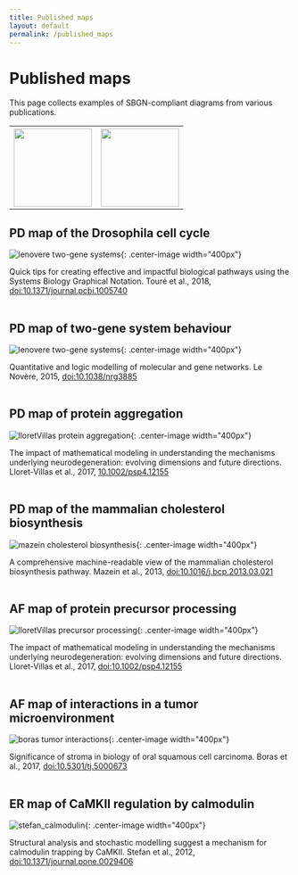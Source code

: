 ```yaml
---
title: Published maps
layout: default
permalink: /published_maps
---
```


# Published maps

This page collects examples of SBGN-compliant diagrams from various publications.

<div id="published_maps_gallery">
        <table class="plaintable">
          <tr>
            <th class="leftcolumn">
            <a href="/sbgn/images/published_maps/toure_drosophila.png"
			data-lightbox="image-gallery" 
			data-title="PD map of the Drosophila cell cycle">
            <img class="ssthumbnail" src="/sbgn/images/published_maps/toure_drosophila-cropped.png" style="height: 140px;"/></a>
            <th class="rightcolumn">
            <a href="/sbgn/images/published_maps/toure_drosophila.png"
			data-lightbox="image-gallery" 
			data-title="PD map of the Drosophila cell cycle">
            <img class="ssthumbnail" src="/sbgn/images/published_maps/toure_drosophila-cropped.png" style="height: 140px;"/></a>
            </th>
          </tr>
        </table>
</div>

## PD map of the Drosophila cell cycle

![lenovere two-gene systems](/sbgn/images/published_maps/toure_drosophila.png){: .center-image width="400px"}

Quick tips for creating effective and impactful biological pathways using the Systems Biology Graphical Notation.
Touré et al., 2018, [doi:10.1371/journal.pcbi.1005740](https://dx.doi.org/10.1371/journal.pcbi.1005740)
<br />
<br />

## PD map of two-gene system behaviour

![lenovere two-gene systems](/sbgn/images/published_maps/lenovere_genenetwork.png){: .center-image width="400px"}

Quantitative and logic modelling of molecular and gene networks.
Le Novère, 2015, [doi:10.1038/nrg3885](https://dx.doi.org/10.1038/nrg3885)
<br />
<br />

## PD map of protein aggregation

![lloretVillas protein aggregation](/sbgn/images/published_maps/lloretVillas_proteinaggregation.png){: .center-image width="400px"}

The impact of mathematical modeling in understanding the mechanisms underlying neurodegeneration: evolving dimensions and future directions.
Lloret-Villas et al., 2017, [10.1002/psp4.12155](https://dx.doi.org/10.1002/psp4.12155)
<br />
<br />

## PD map of the mammalian cholesterol biosynthesis

![mazein cholesterol biosynthesis](/sbgn/images/published_maps/mazein_cholesterolbiosynthesis.png){: .center-image width="400px"}

A comprehensive machine-readable view of the mammalian cholesterol biosynthesis pathway.
Mazein et al., 2013, [doi:10.1016/j.bcp.2013.03.021](https://dx.doi.org/10.1016/j.bcp.2013.03.021)
<br />
<br />

## AF map of protein precursor processing

![lloretVillas precursor processing](/sbgn/images/published_maps/lloretVillas_precursorprocessing.png){: .center-image width="400px"}

The impact of mathematical modeling in understanding the mechanisms underlying neurodegeneration: evolving dimensions and future directions.
Lloret-Villas et al., 2017, [doi:10.1002/psp4.12155](https://dx.doi.org/10.1002/psp4.12155)
<br />
<br />

## AF map of interactions in a tumor microenvironment

![boras tumor interactions](/sbgn/images/published_maps/boras_activitynetwork.png){: .center-image width="400px"}

Significance of stroma in biology of oral squamous cell carcinoma.
Boras et al., 2017, [doi:10.5301/tj.5000673](https://dx.doi.org/10.5301/tj.5000673)
<br />
<br />

## ER map of CaMKII regulation by calmodulin

![stefan_calmodulin](/sbgn/images/published_maps/stefan_calmodulin.png){: .center-image width="400px"}

Structural analysis and stochastic modelling suggest a mechanism for calmodulin trapping by CaMKII.
Stefan et al., 2012, [doi:10.1371/journal.pone.0029406](https://dx.doi.org/10.1371/journal.pone.0029406)
<br />
<br />


